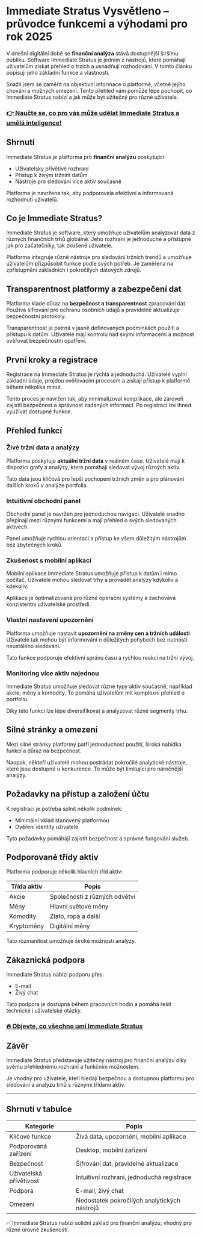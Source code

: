 # Immediate Stratus Vysvětleno – průvodce funkcemi a výhodami pro rok 2025
 

V dnešní digitální době se **finanční analýza** stává dostupnější širšímu publiku. Software Immediate Stratus je jedním z nástrojů, které pomáhají uživatelům získat přehled o trzích a usnadňují rozhodování. V tomto článku popisuji jeho základní funkce a vlastnosti.

Snažil jsem se zaměřit na objektivní informace o platformě, včetně jejího chování a možných omezení. Tento přehled vám pomůže lépe pochopit, co Immediate Stratus nabízí a jak může být užitečný pro různé uživatele.

### [👉 Naučte se, co pro vás může udělat Immediate Stratus a umělá inteligence!](https://tinyurl.com/2dmo35pj)
## Shrnutí

Immediate Stratus je platforma pro **finanční analýzu** poskytující:

- Uživatelsky přívětivé rozhraní  
- Přístup k živým tržním datům  
- Nástroje pro sledování více aktiv současně  

Platforma je navržena tak, aby podporovala efektivní a informovaná rozhodnutí uživatelů.

## Co je Immediate Stratus?

Immediate Stratus je software, který umožňuje uživatelům analyzovat data z různých finančních trhů globálně. Jeho rozhraní je jednoduché a přístupné jak pro začátečníky, tak zkušené uživatele.

Platforma integruje různé nástroje pro sledování tržních trendů a umožňuje uživatelům přizpůsobit funkce podle svých potřeb. Je zaměřena na zpřístupnění základních i pokročilých datových zdrojů.

## Transparentnost platformy a zabezpečení dat

Platforma klade důraz na **bezpečnost a transparentnost** zpracování dat. Používá šifrování pro ochranu osobních údajů a pravidelně aktualizuje bezpečnostní protokoly.

Transparentnost je patrná v jasně definovaných podmínkách použití a přístupu k datům. Uživatelé mají kontrolu nad svými informacemi a možnost ověřovat bezpečnostní opatření.

## První kroky a registrace

Registrace na Immediate Stratus je rychlá a jednoduchá. Uživatelé vyplní základní údaje, projdou ověřovacím procesem a získají přístup k platformě během několika minut.

Tento proces je navržen tak, aby minimalizoval komplikace, ale zároveň zajistil bezpečnost a správnost zadaných informací. Po registraci lze ihned využívat dostupné funkce.

## Přehled funkcí

### Živé tržní data a analýzy

Platforma poskytuje **aktuální tržní data** v reálném čase. Uživatelé mají k dispozici grafy a analýzy, které pomáhají sledovat vývoj různých aktiv.

Tato data jsou klíčová pro lepší pochopení tržních změn a pro plánování dalších kroků v analýze portfolia.

### Intuitivní obchodní panel

Obchodní panel je navržen pro jednoduchou navigaci. Uživatelé snadno přepínají mezi různými funkcemi a mají přehled o svých sledovaných aktivech.

Panel umožňuje rychlou orientaci a přístup ke všem důležitým nástrojům bez zbytečných kroků.

### Zkušenost s mobilní aplikací

Mobilní aplikace Immediate Stratus umožňuje přístup k datům i mimo počítač. Uživatelé mohou sledovat trhy a provádět analýzy kdykoliv a kdekoliv.

Aplikace je optimalizovaná pro různé operační systémy a zachovává konzistentní uživatelské prostředí.

### Vlastní nastavení upozornění

Platforma umožňuje nastavit **upozornění na změny cen a tržních událostí**. Uživatelé tak mohou být informováni o důležitých pohybech bez nutnosti neustálého sledování.

Tato funkce podporuje efektivní správu času a rychlou reakci na tržní vývoj.

### Monitoring více aktiv najednou

Immediate Stratus umožňuje sledovat různé typy aktiv současně, například akcie, měny a komodity. To pomáhá uživatelům mít komplexní přehled o portfoliu.

Díky této funkci lze lépe diversifikovat a analyzovat různé segmenty trhu.

## Silné stránky a omezení

Mezi silné stránky platformy patří jednoduchost použití, široká nabídka funkcí a důraz na bezpečnost. 

Naopak, někteří uživatelé mohou postrádat pokročilé analytické nástroje, které jsou dostupné u konkurence. To může být limitující pro náročnější analýzy.

## Požadavky na přístup a založení účtu

K registraci je potřeba splnit několik podmínek:  

- Minimální vklad stanovený platformou  
- Ověření identity uživatele  

Tyto požadavky pomáhají zajistit bezpečnost a správné fungování služeb.

## Podporované třídy aktiv

Platforma podporuje několik hlavních tříd aktiv:  

| Třída aktiv | Popis                       |
|-------------|-----------------------------|
| Akcie       | Společnosti z různých odvětví |
| Měny        | Hlavní světové měny          |
| Komodity    | Zlato, ropa a další          |
| Kryptoměny  | Digitální měny               |

Tato rozmanitost umožňuje široké možnosti analýzy.

## Zákaznická podpora

Immediate Stratus nabízí podporu přes:  

- E-mail  
- Živý chat  

Tato podpora je dostupná během pracovních hodin a pomáhá řešit technické i uživatelské otázky.

### [🔥 Objevte, co všechno umí Immediate Stratus](https://tinyurl.com/2dmo35pj)
## Závěr

Immediate Stratus představuje užitečný nástroj pro finanční analýzu díky svému přehlednému rozhraní a funkčním možnostem. 

Je vhodný pro uživatele, kteří hledají bezpečnou a dostupnou platformu pro sledování a analýzu trhů s různými třídami aktiv.

---

## Shrnutí v tabulce

| Kategorie                | Popis                                      |
|-------------------------|--------------------------------------------|
| Klíčové funkce          | Živá data, upozornění, mobilní aplikace    |
| Podporovaná zařízení    | Desktop, mobilní zařízení                    |
| Bezpečnost             | Šifrování dat, pravidelné aktualizace        |
| Uživatelská přívětivost | Intuitivní rozhraní, jednoduchá registrace  |
| Podpora                | E-mail, živý chat                            |
| Omezení                | Nedostatek pokročilých analytických nástrojů|

✅ Immediate Stratus nabízí solidní základ pro finanční analýzu, vhodný pro různé úrovně zkušeností.